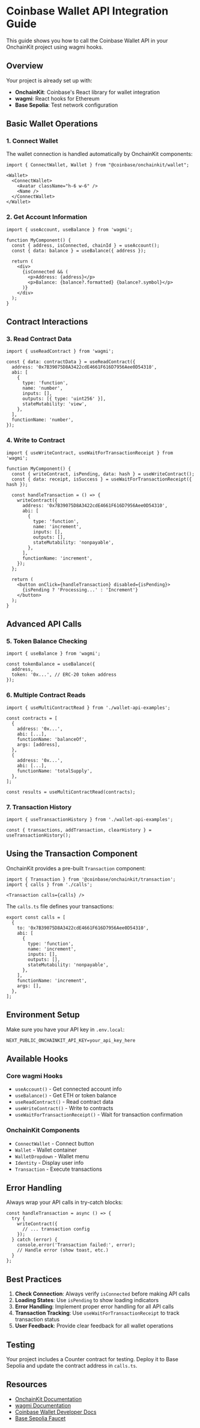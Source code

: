 # Coinbase Wallet API Integration Guide

This guide shows you how to call the Coinbase Wallet API in your OnchainKit project using wagmi hooks.

## Overview

Your project is already set up with:
- **OnchainKit**: Coinbase's React library for wallet integration
- **wagmi**: React hooks for Ethereum
- **Base Sepolia**: Test network configuration

## Basic Wallet Operations

### 1. Connect Wallet
The wallet connection is handled automatically by OnchainKit components:

```tsx
import { ConnectWallet, Wallet } from "@coinbase/onchainkit/wallet";

<Wallet>
  <ConnectWallet>
    <Avatar className="h-6 w-6" />
    <Name />
  </ConnectWallet>
</Wallet>
```

### 2. Get Account Information
```tsx
import { useAccount, useBalance } from 'wagmi';

function MyComponent() {
  const { address, isConnected, chainId } = useAccount();
  const { data: balance } = useBalance({ address });
  
  return (
    <div>
      {isConnected && (
        <p>Address: {address}</p>
        <p>Balance: {balance?.formatted} {balance?.symbol}</p>
      )}
    </div>
  );
}
```

## Contract Interactions

### 3. Read Contract Data
```tsx
import { useReadContract } from 'wagmi';

const { data: contractData } = useReadContract({
  address: '0x7B39075D8A3422cdE4661F616D7956Aee0D54310',
  abi: [
    {
      type: 'function',
      name: 'number',
      inputs: [],
      outputs: [{ type: 'uint256' }],
      stateMutability: 'view',
    },
  ],
  functionName: 'number',
});
```

### 4. Write to Contract
```tsx
import { useWriteContract, useWaitForTransactionReceipt } from 'wagmi';

function MyComponent() {
  const { writeContract, isPending, data: hash } = useWriteContract();
  const { data: receipt, isSuccess } = useWaitForTransactionReceipt({ hash });

  const handleTransaction = () => {
    writeContract({
      address: '0x7B39075D8A3422cdE4661F616D7956Aee0D54310',
      abi: [
        {
          type: 'function',
          name: 'increment',
          inputs: [],
          outputs: [],
          stateMutability: 'nonpayable',
        },
      ],
      functionName: 'increment',
    });
  };

  return (
    <button onClick={handleTransaction} disabled={isPending}>
      {isPending ? 'Processing...' : 'Increment'}
    </button>
  );
}
```

## Advanced API Calls

### 5. Token Balance Checking
```tsx
import { useBalance } from 'wagmi';

const tokenBalance = useBalance({
  address,
  token: '0x...', // ERC-20 token address
});
```

### 6. Multiple Contract Reads
```tsx
import { useMultiContractRead } from './wallet-api-examples';

const contracts = [
  {
    address: '0x...',
    abi: [...],
    functionName: 'balanceOf',
    args: [address],
  },
  {
    address: '0x...',
    abi: [...],
    functionName: 'totalSupply',
  },
];

const results = useMultiContractRead(contracts);
```

### 7. Transaction History
```tsx
import { useTransactionHistory } from './wallet-api-examples';

const { transactions, addTransaction, clearHistory } = useTransactionHistory();
```

## Using the Transaction Component

OnchainKit provides a pre-built `Transaction` component:

```tsx
import { Transaction } from '@coinbase/onchainkit/transaction';
import { calls } from './calls';

<Transaction calls={calls} />
```

The `calls.ts` file defines your transactions:

```tsx
export const calls = [
  {
    to: '0x7B39075D8A3422cdE4661F616D7956Aee0D54310',
    abi: [
      {
        type: 'function',
        name: 'increment',
        inputs: [],
        outputs: [],
        stateMutability: 'nonpayable',
      },
    ],
    functionName: 'increment',
    args: [],
  },
];
```

## Environment Setup

Make sure you have your API key in `.env.local`:

```env
NEXT_PUBLIC_ONCHAINKIT_API_KEY=your_api_key_here
```

## Available Hooks

### Core wagmi Hooks
- `useAccount()` - Get connected account info
- `useBalance()` - Get ETH or token balance
- `useReadContract()` - Read contract data
- `useWriteContract()` - Write to contracts
- `useWaitForTransactionReceipt()` - Wait for transaction confirmation

### OnchainKit Components
- `ConnectWallet` - Connect button
- `Wallet` - Wallet container
- `WalletDropdown` - Wallet menu
- `Identity` - Display user info
- `Transaction` - Execute transactions

## Error Handling

Always wrap your API calls in try-catch blocks:

```tsx
const handleTransaction = async () => {
  try {
    writeContract({
      // ... transaction config
    });
  } catch (error) {
    console.error('Transaction failed:', error);
    // Handle error (show toast, etc.)
  }
};
```

## Best Practices

1. **Check Connection**: Always verify `isConnected` before making API calls
2. **Loading States**: Use `isPending` to show loading indicators
3. **Error Handling**: Implement proper error handling for all API calls
4. **Transaction Tracking**: Use `useWaitForTransactionReceipt` to track transaction status
5. **User Feedback**: Provide clear feedback for all wallet operations

## Testing

Your project includes a Counter contract for testing. Deploy it to Base Sepolia and update the contract address in `calls.ts`.

## Resources

- [OnchainKit Documentation](https://onchainkit.com/)
- [wagmi Documentation](https://wagmi.sh/)
- [Coinbase Wallet Developer Docs](https://docs.cloud.coinbase.com/wallet-sdk/docs/)
- [Base Sepolia Faucet](https://www.coinbase.com/faucets/base-ethereum-sepolia-faucet) 